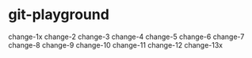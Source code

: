 # git-playground
change-1x
change-2
change-3
change-4
change-5
change-6
change-7
change-8
change-9
change-10
change-11
change-12
change-13x
